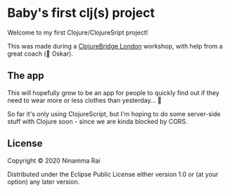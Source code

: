 # Baby's first clj(s) project

Welcome to my first Clojure/ClojureSript project!

This was made during a [ClojureBridge London](https://clojurebridgelondon.github.io/) workshop, with help from a great coach (:wave: Oskar).

## The app

This will hopefully grow to be an app for people to quickly find out if they need to wear more or less clothes than yesterday... :grimacing:

So far it's only using ClojureScript, but I'm hoping to do some server-side stuff with Clojure soon - since we are kinda blocked by CORS.

## License

Copyright © 2020 Ninamma Rai

Distributed under the Eclipse Public License either version 1.0 or (at your option) any later version.
